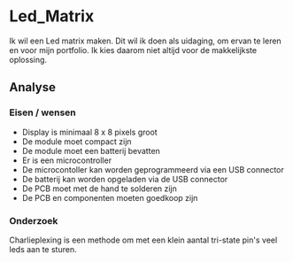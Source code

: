 # Led_Matrix

Ik wil een Led matrix maken. Dit wil ik doen als uidaging, om ervan te leren en voor mijn portfolio.
Ik kies daarom niet altijd voor de makkelijkste oplossing.

## Analyse

### Eisen / wensen

- Display is minimaal 8 x 8 pixels groot
- De module moet compact zijn
- De module moet een batterij bevatten
- Er is een microcontroller
- De microcontoller kan worden geprogrammeerd via een USB connector
- De batterij kan worden opgeladen via de USB connector
- De PCB moet met de hand te solderen zijn
- De PCB en componenten moeten goedkoop zijn


### Onderzoek

Charlieplexing is een methode om met een klein aantal tri-state pin's veel leds aan te sturen.


